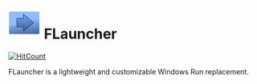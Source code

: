 <h1><img src="https://raw.githubusercontent.com/OliveOil1/oliveoil1.github.io/master/flauncher/assets/flauncher.png" height="64"/> FLauncher</h1>

[![HitCount](http://hits.dwyl.com/OliveOil1/Flauncher.svg)](http://hits.dwyl.com/OliveOil1/Flauncher)

FLauncher is a lightweight and customizable Windows Run replacement.
  
